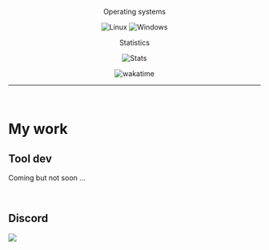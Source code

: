 <div align="center">
  
Operating systems

![Linux](https://img.shields.io/badge/Linux-FCC624?style=for-the-badge&logo=linux&logoColor=black) ![Windows](https://img.shields.io/badge/Windows-0078D6?style=for-the-badge&logo=windows&logoColor=white)

Statistics
  
![Stats](https://github-readme-stats.vercel.app/api?username=0xsayed&include_all_commits=true&count_private=true&hide_rank&show_icons=true&theme=prussian&locale=en)

![wakatime](https://github-readme-stats.vercel.app/api/wakatime?username=0xsayed&theme=prussian&layout=compact&locale=ar)

</div>

---

<br>

# My work

## Tool dev

Coming but not soon ...

<br>

## Discord

[![](https://dcbadge.vercel.app/api/server/nzTMR2XSJ9?style=flat)](#)
